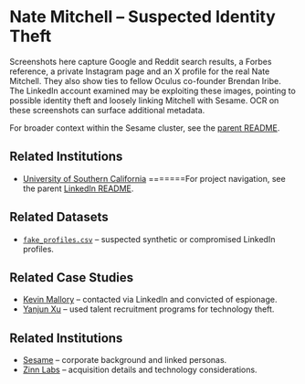 # Nate Mitchell – Suspected Identity Theft

Screenshots here capture Google and Reddit search results, a Forbes reference, a private Instagram page and an X profile for the real Nate Mitchell. They also show ties to fellow Oculus co-founder Brendan Iribe. The LinkedIn account examined may be exploiting these images, pointing to possible identity theft and loosely linking Mitchell with Sesame. OCR on these screenshots can surface additional metadata.

For broader context within the Sesame cluster, see the [parent README](../README.md).

## Related Institutions
- [University of Southern California](../../../../institutions/usc/README.md)
=======For project navigation, see the parent [LinkedIn README](../../../README.md).

## Related Datasets
- [`fake_profiles.csv`](../../../../datasets/fake_profiles.csv) – suspected synthetic or compromised LinkedIn profiles.

## Related Case Studies
- [Kevin Mallory](../../../../case-studies/kevin-mallory/README.md) – contacted via LinkedIn and convicted of espionage.
- [Yanjun Xu](../../../../case-studies/yanjun-xu/README.md) – used talent recruitment programs for technology theft.

## Related Institutions
- [Sesame](../../../../institutions/sesame/README.md) – corporate background and linked personas.
- [Zinn Labs](../../../../institutions/zinn-labs/README.md) – acquisition details and technology considerations.

